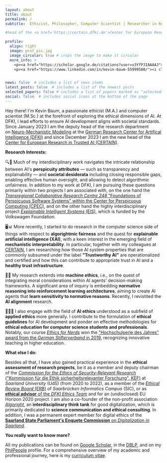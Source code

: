 ```yaml
---
layout: about
title: about
permalink: /
subtitle:  Ethicist, Philosopher, Computer Scientist | Researcher in Responsible and Trusted AI | Head of [CERTAIN](https://certain.dfki.de) and Deputy Head at [NMM](https://www.dfki.de/nmm), [DFKI](https://www.dfki.de/), Saarbrücken, Germany. 

#head of the <a href='https://certain.dfki.de'>Center for European Research in Trusted AI (CERTAIN)</a> and deputy head at the reserach department for <a href='https://www.dfki.de/nmm'>Neuro-Mechanistic Modeling (NMM)</a> at <a href='https://www.dfki.de/web'>German Research Center for Artificial Intelligence (DFKI)</a>. Saarbrücken. Germany. 

profile:
  align: right
  image: prof_pic.jpg
  image_circular: true # crops the image to make it circular
  more_info: >
    <p><a href="https://scholar.google.de/citations?user=v3YfPJIAAAAJ"><i class="fa-brands fa-google-scholar"></i> Google Scholar</a></p> <br>
    <p><a href="https://www.linkedin.com/in/kevin-baum-55999580/"><i class="fa-brands fa-linkedin-in"></i> Linkedin</a></p> <br>


news: false  # includes a list of news items
latest_posts: false  # includes a list of the newest posts
selected_papers: false # includes a list of papers marked as "selected={true}"
social: false  # includes social icons at the bottom of the page
---
```

<script src="https://kit.fontawesome.com/568534ed70.js" crossorigin="anonymous"></script>


Hey there! I'm Kevin Baum, a passionate ethicist (M.A.) and computer scientist (M.Sc.) at the forefront of exploring the ethical dimensions of AI. At DFKI, I lead efforts to ensure AI development aligns with societal standards.  
Since January 2023 I am the deputy head of the research department on [Neuro-Mechanistic Modeling](https://www.dfki.de/nmm) at the [German Research Center for Artifical Intelligence (DFKI)](https://www.dfki.de/web) and since December 2023 I am the new head of the [Center for European Research in Trusted AI (CERTAIN)](https://certain.dfki.de).

**Research Interests:** <br>

🔍🤖 Much of my interdisciplinary work navigates the intricate relationship between AI's __perspicuity attributes__ — such as transparency and explainability — and __societal desiderata__ including closing responsible gaps, enabling effective human oversight, and allowing to detect algorithmic unfairness. In addition to my work at DFKI, I am pursuing these questions primarily within two projects I am associated with, on the one hand the [*Transregional Collaborative Research Centre 248* "Foundations of Perspicuous Software Systems" within the Center for Perspicuous Computing (CPEC)](https://www.perspicuous-computing.science/), and on the other hand the highly interdisciplinary project [*Explainable Intelligent Systems* (EIS)](https://explainable-intelligent.systems/), which is funded by the Volkswagen Foundation. 

🖥️📊 More recently, I started to do research in the computer science side of things with respect to __algorightmic fairness__ and the quest for __explainable artificial intelligence (XAI)__, with a keen interest in the emerging field of __mechanistic interpretability__. In particular, together with my colleagues at [CERTAIN](https://certain.dfki.de), I am researching how those AI system properties that are commonly subsumed under the label __"Trustworthy AI"__ are operationalized and certified and how this can contribute to appropriate trust in AI and a __healthy trust infrastructure__.

🤖📜 My research extends into __machine ethics__, i.e., on the quest of integrating moral considerations within AI agents' decision-making frameworks. A significant area of inquiry is embedding __normative reasoning into reinforcement learning architectures__, aiming to create AI agents that __learn sensitivity to normative reasons__. Recently, I revistited the __AI alignment__ research.

👨‍🏫📘 I also engage with the field of __AI ethics__ understood as a subfield of __applied ethics__ more generally. I contribute to the formulation of __ethical guidelines__ for AI development and ponder on effective methodologies for __ethical education for computer science students and professionals__. Notably, our course [*Ethics for Nerds*](https://dcms.cs.uni-saarland.de/ethics_23/) won the ["Hochschulperle des Jahres" award from the *German Stifterverband* in 2019](https://saarland-informatics-campus.de/piece-of-news/stifterverband-hochschulperle-des-jahres-2019-fuer-ethics-for-nerds/), recognizing innovative teaching in higher education.


**What else I do:** <br>

Besides all that, I have also gained practical experience in the __ethical assessment of research projects__, be it as a member and deputy chairman of the [*Commission for the Ethics of Security-Relevant Research* ("Kommission für die Ethik sicherheitsrelevanter Forschung", KEF)](https://www.uni-saarland.de/verwaltung/wissenschaftliche-integritaet/sicherheitsrelevante-forschung.html) at *Saarland University* (UdS) (from 2020 to 2022), as a member of the [*Ethical Review Board* (ERB)](https://erb.cs.uni-saarland.de/) of *Saarbrücken Informatics Campus* (SIC), or as [__ethical advisor__ of the *DFKI Ethics Team*](https://www.dfki.de/web/ueber-uns/governance/ethik-team) and for an (undisclosed) EU Horizon 2020 project. I am also a co-founder of the non-profit association [*Algoright*](https://ww.algoright.de/), an __interdisciplinary think tank__ for good digitalization, which is primarily dedicated to __science communication and ethical consulting__. In addition, I was a permanent expert member for digital ethics of the [__Saarland State Parliament's Enquete Commission__ on *Digitalization in Saarland*](https://www.landtag-saar.de/Downloadfile.ashx?FileId=64456&FileName=So16_1902.pdf).


**You really want to know more?** <br>

All my publications can be found on [Google Scholar](https://scholar.google.de/citations?user=v3YfPJIAAAAJ&hl=de), in the [DBLP](https://dblp.org/pid/132/8396.html), and on my [PhilPeople](https://philpeople.org/profiles/kevin-baum) profile. For a comprehensive overview of my academic and professional journey, here is my [curriculum vitae](#).




